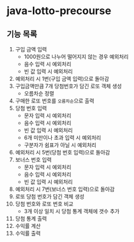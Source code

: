 # java-lotto-precourse

## 기능 목록
1. 구입 금액 입력
    - 1000원으로 나누어 떨어지지 않는 경우 예외처리
    - 음수 입력 시 예외처리
    - 빈 값 입력 시 예외처리
2. 예외처리 시 1번(구입 금액 입력)으로 돌아감
3. 구입금액만큼 7개 당첨번호가 담긴 로또 객체 생성
    - 오름차순 정렬
4. 구매한 로또 번호를 `오름차순`으로 출력
5. 당첨 번호 입력
    - 문자 입력 시 예외처리
    - 음수 입력 시 예외처리
    - 빈 값 입력 시 예외처리
    - 6개 미만이나 초과 입력 시 예외처리
    - 구분자가 쉼표가 아닐 시 예외처리
6. 예외처리 시 5번(당첨 번호 입력)으로 돌아감
7. 보너스 번호 입력
    - 문자 입력 시 예외처리
    - 음수 입력 시 예외처리
    - 빈 값 입력 시 예외처리
8. 예외처리 시 7번(보너스 번호 입력)으로 돌아감
9. 로또 당첨 번호가 담긴 객체 생성
10. 당첨 번호와 로또 번호 비교
    - 3개 이상 일치 시 당첨 통계 객체에 갯수 추가
11. 당첨 통계 출력
12. 수익률 계산
13. 수익률 출력
